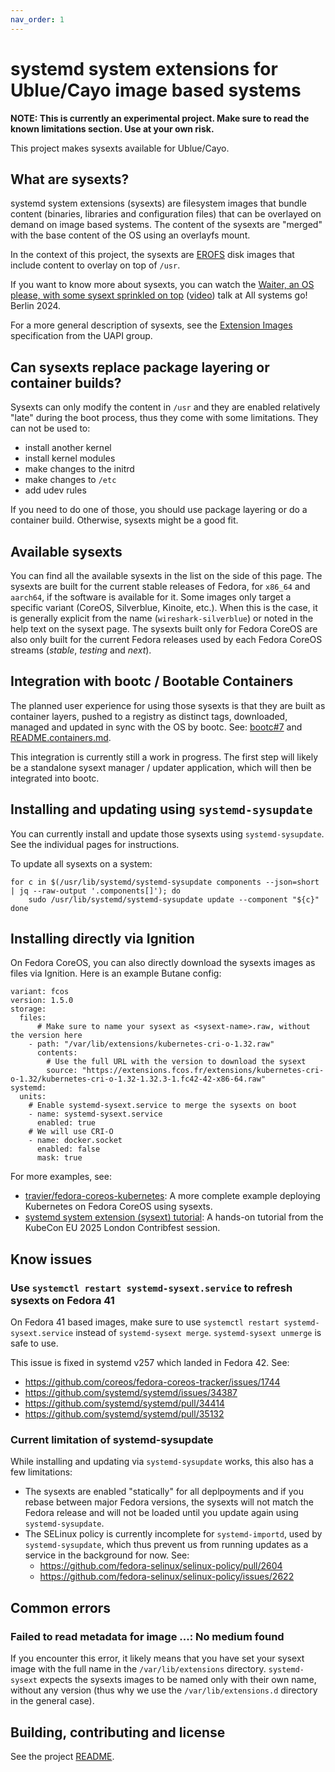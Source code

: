 ```yaml
---
nav_order: 1
---
```


# systemd system extensions for Ublue/Cayo image based systems

**NOTE: This is currently an experimental project. Make sure to read the known
limitations section. Use at your own risk.**

This project makes sysexts available for Ublue/Cayo.

## What are sysexts?

systemd system extensions (sysexts) are filesystem images that bundle content
(binaries, libraries and configuration files) that can be overlayed on demand
on image based systems. The content of the sysexts are "merged" with the base
content of the OS using an overlayfs mount.

In the context of this project, the sysexts are
[EROFS](https://erofs.docs.kernel.org/en/latest/index.html) disk images that
include content to overlay on top of `/usr`.

If you want to know more about sysexts, you can watch the
[Waiter, an OS please, with some sysext sprinkled on top](https://cfp.all-systems-go.io/all-systems-go-2024/talk/HJLF3C/)
([video](https://media.ccc.de/v/all-systems-go-2024-313-waiter-an-os-please-with-some-sysext-sprinkled-on-top))
talk at All systems go! Berlin 2024.

For a more general description of sysexts, see the
[Extension Images](https://uapi-group.org/specifications/specs/extension_image/)
specification from the UAPI group.

## Can sysexts replace package layering or container builds?

Sysexts can only modify the content in `/usr` and they are enabled relatively
"late" during the boot process, thus they come with some limitations. They can
not be used to:
- install another kernel
- install kernel modules
- make changes to the initrd
- make changes to `/etc`
- add udev rules

If you need to do one of those, you should use package layering or do a
container build. Otherwise, sysexts might be a good fit.

## Available sysexts

You can find all the available sysexts in the list on the side of this page.
The sysexts are built for the current stable releases of Fedora, for `x86_64`
and `aarch64`, if the software is available for it. Some images only target a
specific variant (CoreOS, Silverblue, Kinoite, etc.). When this is the case, it
is generally explicit from the name (`wireshark-silverblue`) or noted in the
help text on the sysext page. The sysexts built only for Fedora CoreOS are also
only built for the current Fedora releases used by each Fedora CoreOS streams
(*stable*, *testing* and *next*).

## Integration with bootc / Bootable Containers

The planned user experience for using those sysexts is that they are built as
container layers, pushed to a registry as distinct tags, downloaded, managed
and updated in sync with the OS by bootc. See:
[bootc#7](https://github.com/containers/bootc/issues/7) and
[README.containers.md](https://github.com/bketelsen/cayo-sysexts/blob/main/README.containers.md).

This integration is currently still a work in progress. The first step will
likely be a standalone sysext manager / updater application, which will then be
integrated into bootc.

## Installing and updating using `systemd-sysupdate`

You can currently install and update those sysexts using `systemd-sysupdate`.
See the individual pages for instructions.

To update all sysexts on a system:

```
for c in $(/usr/lib/systemd/systemd-sysupdate components --json=short | jq --raw-output '.components[]'); do
    sudo /usr/lib/systemd/systemd-sysupdate update --component "${c}"
done
```

## Installing directly via Ignition

On Fedora CoreOS, you can also directly download the sysexts images as files
via Ignition. Here is an example Butane config:

```
variant: fcos
version: 1.5.0
storage:
  files:
      # Make sure to name your sysext as <sysext-name>.raw, without the version here
    - path: "/var/lib/extensions/kubernetes-cri-o-1.32.raw"
      contents:
        # Use the full URL with the version to download the sysext
        source: "https://extensions.fcos.fr/extensions/kubernetes-cri-o-1.32/kubernetes-cri-o-1.32-1.32.3-1.fc42-42-x86-64.raw"
systemd:
  units:
    # Enable systemd-sysext.service to merge the sysexts on boot
    - name: systemd-sysext.service
      enabled: true
    # We will use CRI-O
    - name: docker.socket
      enabled: false
      mask: true
```

For more examples, see:
- [travier/fedora-coreos-kubernetes](https://github.com/travier/fedora-coreos-kubernetes):
  A more complete example deploying Kubernetes on Fedora CoreOS using sysexts.
- [systemd system extension (sysext) tutorial](https://github.com/tormath1/sysext-tutorial):
  A hands-on tutorial from the KubeCon EU 2025 London Contribfest session.

## Know issues

### Use `systemctl restart systemd-sysext.service` to refresh sysexts on Fedora 41

On Fedora 41 based images, make sure to use `systemctl restart
systemd-sysext.service` instead of `systemd-sysext merge`. `systemd-sysext
unmerge` is safe to use.

This issue is fixed in systemd v257 which landed in Fedora 42. See:
- <https://github.com/coreos/fedora-coreos-tracker/issues/1744>
- <https://github.com/systemd/systemd/issues/34387>
- <https://github.com/systemd/systemd/pull/34414>
- <https://github.com/systemd/systemd/pull/35132>

### Current limitation of systemd-sysupdate

While installing and updating via `systemd-sysupdate` works, this also has a
few limitations:
- The sysexts are enabled "statically" for all deplpoyments and if you rebase
  between major Fedora versions, the sysexts will not match the Fedora release
  and will not be loaded until you update again using `systemd-sysupdate`.
- The SELinux policy is currently incomplete for `systemd-importd`, used by
  `systemd-sysupdate`, which thus prevent us from running updates as a service
  in the background for now. See:
  - <https://github.com/fedora-selinux/selinux-policy/pull/2604>
  - <https://github.com/fedora-selinux/selinux-policy/issues/2622>

## Common errors

### Failed to read metadata for image ...: No medium found

If you encounter this error, it likely means that you have set your sysext
image with the full name in the `/var/lib/extensions` directory.
`systemd-sysext` expects the sysexts images to be named only with their own
name, without any version (thus why we use the `/var/lib/extensions.d`
directory in the general case).

## Building, contributing and license

See the project [README](https://github.com/bketelsen/cayo-sysexts).
